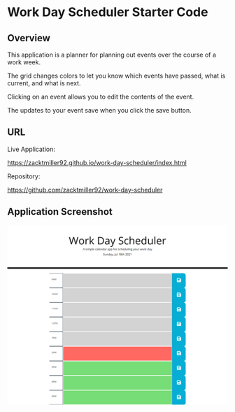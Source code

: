 # Work Day Scheduler Starter Code

## Overview
This application is a planner for planning out events over the course of a work week. 

The grid changes colors to let you know which events have passed, what is current, and what is next. 

Clicking on an event allows you to edit the contents of the event.

The updates to your event save when you click the save button. 

## URL
Live Application:

https://zacktmiller92.github.io/work-day-scheduler/index.html

Repository: 

https://github.com/zacktmiller92/work-day-scheduler

## Application Screenshot
![screenshot](./assets/images/screenshot.png)